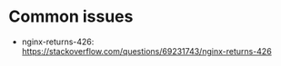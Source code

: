 # Common issues

- nginx-returns-426: https://stackoverflow.com/questions/69231743/nginx-returns-426
